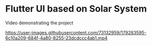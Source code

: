 # Flutter UI based on Solar System


Video demonstrating the project



https://user-images.githubusercontent.com/73132959/179283595-6c10a209-684f-4a80-8255-23dcdccc4ab1.mp4
